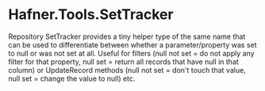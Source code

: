 # Hafner.Tools.SetTracker
Repository SetTracker provides a tiny helper type of the same name that can be used to differentiate between whether a parameter/property was set to null or was not set at all. Useful for filters (null not set = do not apply any filter for that property, null set = return all records that have null in that column)  or UpdateRecord methods (null not set = don't touch that value, null set = change the value to null) etc.
